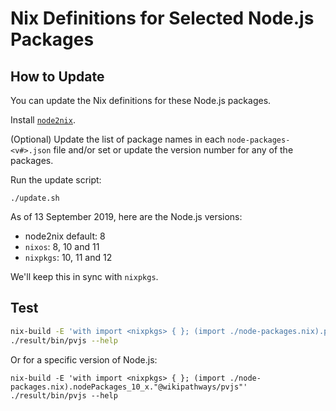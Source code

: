 # Nix Definitions for Selected Node.js Packages

## How to Update

You can update the Nix definitions for these Node.js packages.

Install [`node2nix`](https://github.com/svanderburg/node2nix).

(Optional) Update the list of package names in each `node-packages-<v#>.json`
file and/or set or update the version number for any of the packages.

Run the update script:
```
./update.sh
```

As of 13 September 2019, here are the Node.js versions:
* node2nix default: 8
* `nixos`: 8, 10 and 11
* `nixpkgs`: 10, 11 and 12

We'll keep this in sync with `nixpkgs`.

## Test

```sh
nix-build -E 'with import <nixpkgs> { }; (import ./node-packages.nix).pvjs'
./result/bin/pvjs --help
```

Or for a specific version of Node.js:

```
nix-build -E 'with import <nixpkgs> { }; (import ./node-packages.nix).nodePackages_10_x."@wikipathways/pvjs"'
./result/bin/pvjs --help
```
